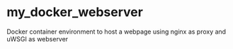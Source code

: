 # my_docker_webserver
Docker container environment to host a webpage using nginx as proxy and uWSGI as webserver
